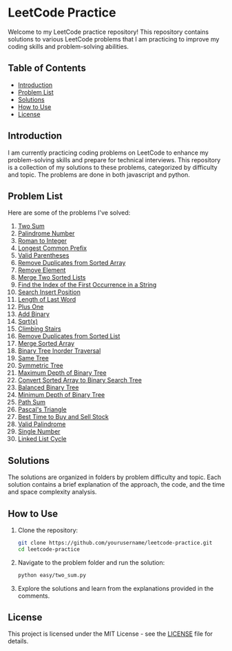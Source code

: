 # LeetCode Practice

Welcome to my LeetCode practice repository! This repository contains solutions to various LeetCode problems that I am practicing to improve my coding skills and problem-solving abilities.

## Table of Contents

- [Introduction](#introduction)
- [Problem List](#problem-list)
- [Solutions](#solutions)
- [How to Use](#how-to-use)
- [License](#license)

## Introduction

I am currently practicing coding problems on LeetCode to enhance my problem-solving skills and prepare for technical interviews. This repository is a collection of my solutions to these problems, categorized by difficulty and topic. The problems are done in both javascript and python.

## Problem List

Here are some of the problems I've solved:

1. [Two Sum](https://leetcode.com/problems/two-sum/)
2. [Palindrome Number](https://leetcode.com/problems/palindrome-number/)
3. [Roman to Integer](https://leetcode.com/problems/roman-to-integer/description/)
4. [Longest Common Prefix](https://leetcode.com/problems/longest-common-prefix/)
5. [Valid Parentheses](https://leetcode.com/problems/valid-parentheses/)
6. [Remove Duplicates from Sorted Array](https://leetcode.com/problems/remove-duplicates-from-sorted-array/description/)
7. [Remove Element](https://leetcode.com/problems/remove-element/description/)
8. [Merge Two Sorted Lists](https://leetcode.com/problems/merge-two-sorted-lists/description/)
9. [Find the Index of the First Occurrence in a String](https://leetcode.com/problems/find-the-index-of-the-first-occurrence-in-a-string/description/)
10. [Search Insert Position](https://leetcode.com/problems/search-insert-position/)
11. [Length of Last Word](https://leetcode.com/problems/length-of-last-word/description/)
12. [Plus One](https://leetcode.com/problems/plus-one/description/)
13. [Add Binary](https://leetcode.com/problems/add-binary/description/)
14. [Sqrt(x)](https://leetcode.com/problems/sqrtx/description/)
15. [Climbing Stairs](https://leetcode.com/problems/climbing-stairs/description/)
16. [Remove Duplicates from Sorted List](https://leetcode.com/problems/remove-duplicates-from-sorted-list/description/)
17. [Merge Sorted Array](https://leetcode.com/problems/merge-sorted-array/description/)
18. [Binary Tree Inorder Traversal](https://leetcode.com/problems/binary-tree-inorder-traversal/description/)
19. [Same Tree](https://leetcode.com/problems/same-tree/description/)
20. [Symmetric Tree](https://leetcode.com/problems/symmetric-tree/description/)
21. [Maximum Depth of Binary Tree](https://leetcode.com/problems/maximum-depth-of-binary-tree/description/)
22. [Convert Sorted Array to Binary Search Tree](https://leetcode.com/problems/convert-sorted-array-to-binary-search-tree/description/)
23. [Balanced Binary Tree](https://leetcode.com/problems/balanced-binary-tree/description/)
24. [Minimum Depth of Binary Tree](https://leetcode.com/problems/minimum-depth-of-binary-tree/description/)
25. [Path Sum](https://leetcode.com/problems/path-sum/description/)
26. [Pascal's Triangle](https://leetcode.com/problems/pascals-triangle/description/)
27. [Best Time to Buy and Sell Stock](https://leetcode.com/problems/best-time-to-buy-and-sell-stock/)
28. [Valid Palindrome](https://leetcode.com/problems/valid-palindrome/)
29. [Single Number](https://leetcode.com/problems/single-number/description/)
30. [Linked List Cycle](https://leetcode.com/problems/linked-list-cycle/description/)
 

## Solutions

The solutions are organized in folders by problem difficulty and topic. Each solution contains a brief explanation of the approach, the code, and the time and space complexity analysis.

## How to Use

1. Clone the repository:
    ```bash
    git clone https://github.com/yourusername/leetcode-practice.git
    cd leetcode-practice
    ```

2. Navigate to the problem folder and run the solution:
    ```bash
    python easy/two_sum.py
    ```

3. Explore the solutions and learn from the explanations provided in the comments.

## License

This project is licensed under the MIT License - see the [LICENSE](LICENSE) file for details.
